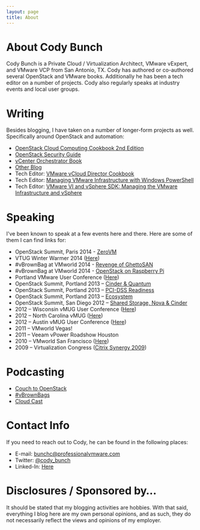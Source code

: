 ```yaml
---
layout: page
title: About
---
```


# About Cody Bunch

Cody Bunch is a Private Cloud / Virtualization Architect, VMware vExpert, and VMware VCP from San Antonio, TX. Cody has authored or co-authored several OpenStack and VMware books. Additionally he has been a tech editor on a number of projects. Cody also regularly speaks at industry events and local user groups.

# Writing

Besides blogging, I have taken on a number of longer-form projects as well. Specifically around OpenStack and automation:

* [OpenStack Cloud Computing Cookbook 2nd Edition](http://www.amazon.com/OpenStack-Cloud-Computing-Cookbook-Second-ebook/dp/B00FZMREUM/ref=sr_1_2?ie=UTF8&qid=1424463848&sr=8-2&keywords=cloud+computing+cookbook)
* [OpenStack Security Guide](http://docs.openstack.org/sec/)
* [vCenter Orchestrator Book](http://www.amazon.com/Automating-vSphere-vCenter-Orchestrator-Technology/dp/0321799917/ref=sr_1_1?ie=UTF8&qid=1424463917&sr=8-1&keywords=vcenter+orchestrator)
* [Other Blog](http://ProfessionalVMware.com)
* Tech Editor: [VMware vCloud Director Cookbook](http://www.amazon.com/VMware-vCloud-Director-Cookbook-Langenhan-ebook/dp/B00G66TJV8/ref=sr_1_1?ie=UTF8&qid=1424463943&sr=8-1&keywords=VMware+vCloud+Director+Cookbook)
* Tech Editor: [Managing VMware Infrastructure with Windows PowerShell](http://www.amazon.com/Managing-VMware-Infrastructure-Windows-PowerShell/dp/0982131402)
* Tech Editor: [VMware VI and vSphere SDK: Managing the VMware Infrastructure and vSphere](http://www.amazon.com/VMware-VI-vSphere-SDK-Infrastructure/dp/0137153635)

# Speaking

I've been known to speak at a few events here and there. Here are some of them I can find links for:

* OpenStack Summit, Paris 2014 - [ZeroVM](https://www.youtube.com/watch?v=aBTD3rlUCr0)
* VTUG Winter Warmer 2014 ([Here](https://www.youtube.com/watch?v=6hPDZ4M0JOM))
* \#vBrownBag at VMworld 2014 - [Revenge of GhettoSAN](https://www.youtube.com/watch?v=nPGH8K1c4PY)
* \#vBrownBag at VMworld 2014 - [OpenStack on Raspberry Pi](https://www.youtube.com/watch?v=TD_YHx4iGsU)
* Portland VMware User Conference ([Here](http://www.vmug.com/p/cm/ld/fid=1353))
* OpenStack Summit, Portland 2013 – [Cinder & Quantum](https://www.openstack.org/summit/portland-2013/session-videos/presentation/hands-on-configuration-workshop-with-cinder-and-openstack-networking)
* OpenStack Summit, Portland 2013 – [PCI-DSS Readiness](https://www.openstack.org/summit/portland-2013/session-videos/presentation/practical-openstack-cloud-hardening-and-pci-dss-readiness)
* OpenStack Summit, Portland 2013 – [Ecosystem](https://www.openstack.org/summit/portland-2013/session-videos/presentation/panel-discussion-enterprise-vendors-in-the-openstack-ecosystem)
* OpenStack Summit, San Diego 2012 – [Shared Storage, Nova & Cinder](http://www.openstack.org/summit/san-diego-2012/openstack-summit-sessions/presentation/enterprise-volumes-and-shared-storage-support-in-nova-and-cinder)
* 2012 – Wisconsin vMUG User Conference ([Here](http://professionalvmware.com/2012/06/wivmug-follow-up/))
* 2012 – North Carolina vMUG ([Here](http://professionalvmware.com/2012/05/on-the-road-with-vco-north-carolina-user-summit/))
* 2012 – Austin vMUG User Conference ([Here](http://professionalvmware.com/2012/03/on-the-road-with-vco-book/))
* 2011 – VMworld Vegas!
* 2011 – Veeam vPower Roadshow Houston
* 2010 – VMworld San Francisco ([Here](http://professionalvmware.com/2010/09/vmworld-2010-storage-super-heavyweight-challenge/))
* 2009 – Virtualization Congress ([Citrix Synergy 2009](http://www.virtualizationcongress.com/))

# Podcasting

* [Couch to OpenStack](http://openstack.prov12n.com/about-couch-to-openstack/)
* [\#vBrownBags](http://professionalvmware.com/brownbags/)
* [Cloud Cast](http://www.thecloudcast.net/2013/07/the-cloudcast-net-93-journey-from.html)

# Contact Info

If you need to reach out to Cody, he can be found in the following places:

- E-mail: [bunchc@professionalvmware.com](mailto:bunchc@professionalvmware.com)
- Twitter: [@cody_bunch](http://twitter.com/cody_bunch)
- Linked-In: [Here](http://www.linkedin.com/pub/gerald-bunch/3/195/421)

# Disclosures / Sponsored by…

It should be stated that my blogging activities are hobbies. With that said, everything I blog here are my own personal opinions, and as such, they do not necessarily reflect the views and opinions of my employer.